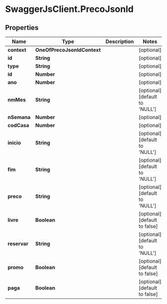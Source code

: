 # SwaggerJsClient.PrecoJsonld

## Properties

| Name         | Type                        | Description | Notes                                    |
| ------------ | --------------------------- | ----------- | ---------------------------------------- |
| **context**  | **OneOfPrecoJsonldContext** |             | [optional]                               |
| **id**       | **String**                  |             | [optional]                               |
| **type**     | **String**                  |             | [optional]                               |
| **id**       | **Number**                  |             | [optional]                               |
| **ano**      | **Number**                  |             | [optional]                               |
| **nmMes**    | **String**                  |             | [optional] [default to &#x27;NULL&#x27;] |
| **nSemana**  | **Number**                  |             | [optional]                               |
| **codCasa**  | **Number**                  |             | [optional]                               |
| **inicio**   | **String**                  |             | [optional] [default to &#x27;NULL&#x27;] |
| **fim**      | **String**                  |             | [optional] [default to &#x27;NULL&#x27;] |
| **preco**    | **String**                  |             | [optional] [default to &#x27;NULL&#x27;] |
| **livre**    | **Boolean**                 |             | [optional] [default to false]            |
| **reservar** | **String**                  |             | [optional] [default to &#x27;NULL&#x27;] |
| **promo**    | **Boolean**                 |             | [optional] [default to false]            |
| **paga**     | **Boolean**                 |             | [optional] [default to false]            |
